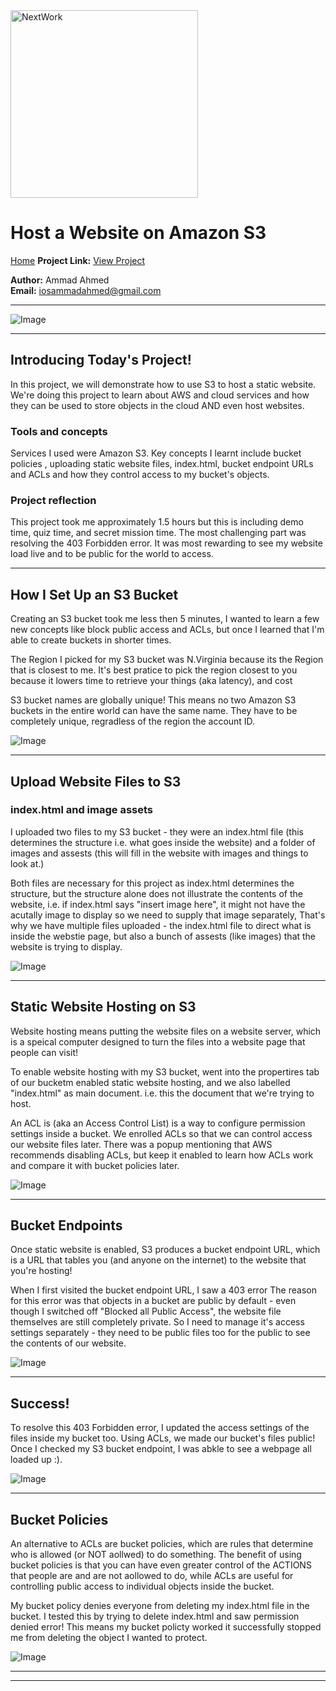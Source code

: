 <img src="https://cdn.prod.website-files.com/677c400686e724409a5a7409/6790ad949cf622dc8dcd9fe4_nextwork-logo-leather.svg" alt="NextWork" width="300" />

# Host a Website on Amazon S3
[Home](./README.md)
**Project Link:** [View Project](http://learn.nextwork.org/projects/aws-host-a-website-on-s3)

**Author:** Ammad Ahmed  
**Email:** iosammadahmed@gmail.com

---

![Image](http://learn.nextwork.org/inspired_gold_shy_gazelle/uploads/aws-host-a-website-on-s3_5d4474f9)

---

## Introducing Today's Project!

In this project, we will demonstrate how to use S3 to host a static website. We're doing this project to learn about AWS and cloud services and how they can be used to store objects in the cloud AND even host websites.

### Tools and concepts

Services I used were Amazon S3. Key concepts I learnt include bucket policies , uploading static website files, index.html, bucket endpoint URLs and ACLs and how they control access to my bucket's objects.

### Project reflection

This project took me approximately 1.5 hours but this is including demo time, quiz time, and secret mission time. The most challenging part was resolving the 403 Forbidden error. It was most rewarding to see my website load live and to be public for the world to access.

---

## How I Set Up an S3 Bucket

Creating an S3 bucket took me less then 5 minutes, I wanted to learn a few new concepts like block public access and ACLs, but once I learned that I'm able to create buckets in shorter times.

The Region I picked for my S3 bucket was N.Virginia because its the Region that is closest to me. It's best pratice to pick the region closest to you because it lowers time to retrieve your things (aka latency), and cost 

S3 bucket names are globally unique! This means no two Amazon S3 buckets in the entire world can have the same name. They have to be completely unique, regradless of the region the account ID.

![Image](http://learn.nextwork.org/inspired_gold_shy_gazelle/uploads/aws-host-a-website-on-s3_ba6d42ad)

---

## Upload Website Files to S3

### index.html and image assets

I uploaded two files to my S3 bucket - they were an index.html file (this determines the structure i.e. what goes inside the website) and a folder of images and assests (this will fill in the website with images and things to look at.)

Both files are necessary for this project as index.html determines the structure, but the structure alone does not illustrate the contents of the website, i.e. if index.html says "insert image here", it might not have the acutally image to display so we need to supply that image separately, That's why we have multiple files uploaded - the index.html file to direct what is inside the webstie page, but also a bunch of assests (like images) that the website is trying to display.

![Image](http://learn.nextwork.org/inspired_gold_shy_gazelle/uploads/aws-host-a-website-on-s3_a265af88)

---

## Static Website Hosting on S3

Website hosting means putting the website files on a website server, which is a speical computer designed to turn the files into a website page that people can visit!

To enable website hosting with my S3 bucket, went into the propertires tab of our bucketm enabled static website hosting, and we also labelled "index.html" as main document. i.e. this the document that we're trying to host. 

An ACL is (aka an Access Control List) is a way to configure permission settings inside a bucket. We enrolled ACLs so that we can control access  our website files later. There was a popup mentioning that AWS recommends disabling ACLs, but keep it enabled to learn how ACLs work and compare it with bucket policies later.

![Image](http://learn.nextwork.org/inspired_gold_shy_gazelle/uploads/aws-host-a-website-on-s3_c22c54c0)

---

## Bucket Endpoints

Once static website is enabled, S3 produces a bucket endpoint URL, which is a URL that tables you (and anyone on the internet) to the website that you're hosting!

When I first visited the bucket endpoint URL, I saw a 403 error The reason for this error was  that objects in a  bucket are public by default - even though I switched off "Blocked all Public Access", the website file themselves are still completely private. So I need to manage it's  access settings separately - they need to be public files too for the public to see the contents of our website.

![Image](http://learn.nextwork.org/inspired_gold_shy_gazelle/uploads/aws-host-a-website-on-s3_22ce4daf)

---

## Success!

To resolve this 403 Forbidden error, I updated the access settings of the files inside my bucket too. Using ACLs, we made our bucket's files public! Once I checked my S3 bucket endpoint, I was abkle to see a webpage all loaded up :).

![Image](http://learn.nextwork.org/inspired_gold_shy_gazelle/uploads/aws-host-a-website-on-s3_5d4474f9)

---

## Bucket Policies

An alternative to ACLs are bucket policies, which are rules that determine who is allowed (or NOT aollwed) to do something. The benefit of using bucket policies is that you can have even greater control of the ACTIONS that people are and are not aollowed to do, while ACLs are useful for controlling public access to individual objects inside the bucket.

My bucket policy denies everyone from deleting my index.html file in the bucket. I tested this by trying to delete index.html and saw permission denied error! This means my bucket policty worked it successfully stopped me from deleting the object I wanted to protect.

![Image](http://learn.nextwork.org/inspired_gold_shy_gazelle/uploads/aws-host-a-website-on-s3_sm2sm2sm)

---

---
